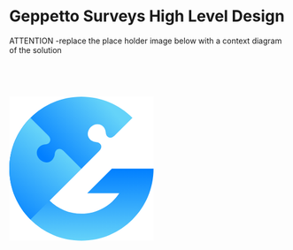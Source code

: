 # Geppetto Surveys High Level Design

ATTENTION -replace the place holder image below with a context diagram 
of the solution

&nbsp;
&nbsp;

&nbsp;
&nbsp;


![alt text](./images/place-holder.png)